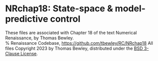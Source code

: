 # NRchap18: State-space & model-predictive control
These files are associated with Chapter 18 of the text Numerical Renaissance, by Thomas Bewley.<BR>
% Renaissance Codebase, https://github.com/tbewley/RC/NRchap18
All files Copyright 2023 by Thomas Bewley, distributed under the <a href="https://github.com/tbewley/RC/blob/main/LICENSE">BSD 3-Clause License</a>.
